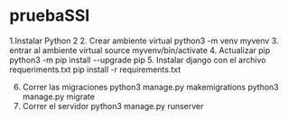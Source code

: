 # pruebaSSI

1.Instalar Python 2
2. Crear ambiente virtual
  python3 -m venv myvenv
3. entrar al ambiente virtual
  source myvenv/bin/activate
4. Actualizar pip
  python3 -m pip install --upgrade pip
5. Instalar django con el archivo requeriments.txt
  pip install -r requirements.txt
  
6. Correr las migraciones
  python3 manage.py makemigrations
  python3 manage.py migrate
7. Correr el servidor
  python3 manage.py runserver
